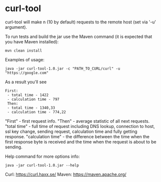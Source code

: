 # curl-tool

curl-tool will make n (10 by default) requests to the remote host (set via '-u' argument).

To run tests and build the jar use the Maven command (it is expected that you have Maven installed):
```
mvn clean install
```

Examples of usage:
```
java -jar curl-tool-1.0.jar -c "PATH_TO_CURL/curl" -u "https://google.com"
```

As a result you'll see
```
First:
 - total time - 1422
 - calculation time - 797
 Then:
 - total time - 1340,33
 - calculation time - 774,22
 ```

"First" - first request info.
"Then" - average statistic of all next requests.
"total time" - full time of request including DNS lookup, connection to host, ssl key change, sending request, calculation time and fully getting response.
"calculation time" - the difference between the time when the first response byte is received and the time when the request is about to be sending.

Help command for more options info:
```
java -jar curl-tool-1.0.jar --help
```

Curl: https://curl.haxx.se/
Maven: https://maven.apache.org/
